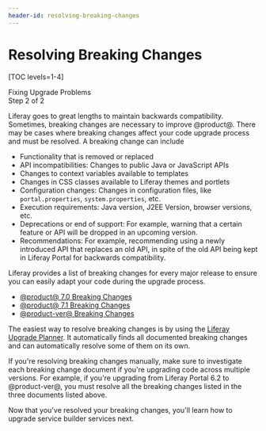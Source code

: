 ```yaml
---
header-id: resolving-breaking-changes
---
```


# Resolving Breaking Changes

[TOC levels=1-4]

<div class="learn-path-step">
    <p>Fixing Upgrade Problems<br>Step 2 of 2</p>
</div>

Liferay goes to great lengths to maintain backwards compatibility. Sometimes,
breaking changes are necessary to improve @product@. There may be cases where
breaking changes affect your code upgrade process and must be resolved. A
breaking change can include

- Functionality that is removed or replaced
- API incompatibilities: Changes to public Java or JavaScript APIs
- Changes to context variables available to templates
- Changes in CSS classes available to Liferay themes and portlets
- Configuration changes: Changes in configuration files, like
  `portal.properties`, `system.properties`, etc.
- Execution requirements: Java version, J2EE Version, browser versions, etc.
- Deprecations or end of support: For example, warning that a certain
  feature or API will be dropped in an upcoming version.
- Recommendations: For example, recommending using a newly introduced API that
  replaces an old API, in spite of the old API being kept in Liferay Portal for
  backwards compatibility.

Liferay provides a list of breaking changes for every major release to ensure
you can easily adapt your code during the upgrade process.

- [@product@ 7.0 Breaking Changes](/docs/7-0/reference/-/knowledge_base/r/breaking-changes)
- [@product@ 7.1 Breaking Changes](/docs/7-1/reference/-/knowledge_base/r/breaking-changes)
- [@product-ver@ Breaking Changes](/docs/7-2/reference/-/knowledge_base/r/breaking-changes)

The easiest way to resolve breaking changes is by using the
[Liferay Upgrade Planner](/docs/7-2/reference/-/knowledge_base/r/liferay-upgrade-planner).
It automatically finds all documented breaking changes and can automatically
resolve some of them on its own.

If you're resolving breaking changes manually, make sure to investigate each
breaking change document if you're upgrading code across multiple versions. For
example, if you're upgrading from Liferay Portal 6.2 to @product-ver@, you must
resolve all the breaking changes listed in the three documents listed above.

Now that you've resolved your breaking changes, you'll learn how to upgrade
service builder services next.
